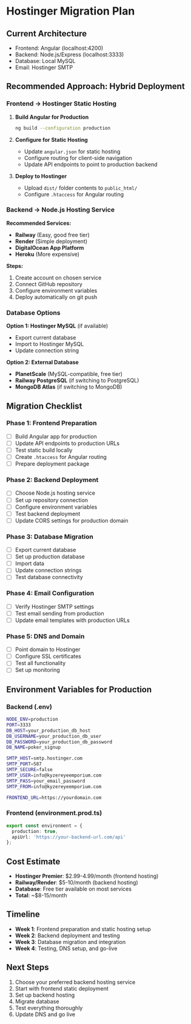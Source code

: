 # Hostinger Migration Plan

## Current Architecture
- Frontend: Angular (localhost:4200)
- Backend: Node.js/Express (localhost:3333)
- Database: Local MySQL
- Email: Hostinger SMTP

## Recommended Approach: Hybrid Deployment

### Frontend → Hostinger Static Hosting
1. **Build Angular for Production**
   ```bash
   ng build --configuration production
   ```

2. **Configure for Static Hosting**
   - Update `angular.json` for static hosting
   - Configure routing for client-side navigation
   - Update API endpoints to point to production backend

3. **Deploy to Hostinger**
   - Upload `dist/` folder contents to `public_html/`
   - Configure `.htaccess` for Angular routing

### Backend → Node.js Hosting Service
**Recommended Services:**
- **Railway** (Easy, good free tier)
- **Render** (Simple deployment)
- **DigitalOcean App Platform**
- **Heroku** (More expensive)

**Steps:**
1. Create account on chosen service
2. Connect GitHub repository
3. Configure environment variables
4. Deploy automatically on git push

### Database Options
**Option 1: Hostinger MySQL** (if available)
- Export current database
- Import to Hostinger MySQL
- Update connection string

**Option 2: External Database**
- **PlanetScale** (MySQL-compatible, free tier)
- **Railway PostgreSQL** (if switching to PostgreSQL)
- **MongoDB Atlas** (if switching to MongoDB)

## Migration Checklist

### Phase 1: Frontend Preparation
- [ ] Build Angular app for production
- [ ] Update API endpoints to production URLs
- [ ] Test static build locally
- [ ] Create `.htaccess` for Angular routing
- [ ] Prepare deployment package

### Phase 2: Backend Deployment
- [ ] Choose Node.js hosting service
- [ ] Set up repository connection
- [ ] Configure environment variables
- [ ] Test backend deployment
- [ ] Update CORS settings for production domain

### Phase 3: Database Migration
- [ ] Export current database
- [ ] Set up production database
- [ ] Import data
- [ ] Update connection strings
- [ ] Test database connectivity

### Phase 4: Email Configuration
- [ ] Verify Hostinger SMTP settings
- [ ] Test email sending from production
- [ ] Update email templates with production URLs

### Phase 5: DNS and Domain
- [ ] Point domain to Hostinger
- [ ] Configure SSL certificates
- [ ] Test all functionality
- [ ] Set up monitoring

## Environment Variables for Production

### Backend (.env)
```bash
NODE_ENV=production
PORT=3333
DB_HOST=your_production_db_host
DB_USERNAME=your_production_db_user
DB_PASSWORD=your_production_db_password
DB_NAME=poker_signup

SMTP_HOST=smtp.hostinger.com
SMTP_PORT=587
SMTP_SECURE=false
SMTP_USER=info@kyzereyeemporium.com
SMTP_PASS=your_email_password
SMTP_FROM=info@kyzereyeemporium.com

FRONTEND_URL=https://yourdomain.com
```

### Frontend (environment.prod.ts)
```typescript
export const environment = {
  production: true,
  apiUrl: 'https://your-backend-url.com/api'
};
```

## Cost Estimate
- **Hostinger Premier**: $2.99-4.99/month (frontend hosting)
- **Railway/Render**: $5-10/month (backend hosting)
- **Database**: Free tier available on most services
- **Total**: ~$8-15/month

## Timeline
- **Week 1**: Frontend preparation and static hosting setup
- **Week 2**: Backend deployment and testing
- **Week 3**: Database migration and integration
- **Week 4**: Testing, DNS setup, and go-live

## Next Steps
1. Choose your preferred backend hosting service
2. Start with frontend static deployment
3. Set up backend hosting
4. Migrate database
5. Test everything thoroughly
6. Update DNS and go live
